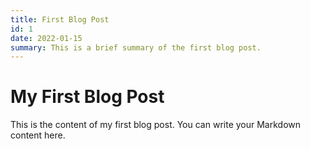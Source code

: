 ```yaml
---
title: First Blog Post
id: 1
date: 2022-01-15
summary: This is a brief summary of the first blog post.
---
```


# My First Blog Post

This is the content of my first blog post. You can write your Markdown content here.